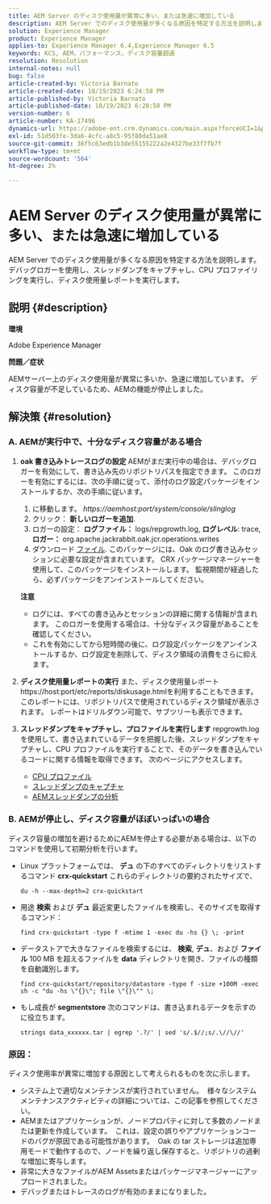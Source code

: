 ```yaml
---
title: AEM Server のディスク使用量が異常に多い、または急速に増加している
description: AEM Server でのディスク使用量が多くなる原因を特定する方法を説明します。
solution: Experience Manager
product: Experience Manager
applies-to: Experience Manager 6.4,Experience Manager 6.5
keywords: KCS, AEM，パフォーマンス，ディスク容量超過
resolution: Resolution
internal-notes: null
bug: false
article-created-by: Victoria Barnato
article-created-date: 10/19/2023 6:24:58 PM
article-published-by: Victoria Barnato
article-published-date: 10/19/2023 6:28:58 PM
version-number: 6
article-number: KA-17496
dynamics-url: https://adobe-ent.crm.dynamics.com/main.aspx?forceUCI=1&pagetype=entityrecord&etn=knowledgearticle&id=dd6b2ec9-ac6e-ee11-8df0-6045bd006793
exl-id: 51d503fe-3da6-4cfc-a8c5-95f80da51ae8
source-git-commit: 36f5c63edb1b3de55155222a2e4327be33f7fb7f
workflow-type: tm+mt
source-wordcount: '564'
ht-degree: 2%

---
```


# AEM Server のディスク使用量が異常に多い、または急速に増加している


AEM Server でのディスク使用量が多くなる原因を特定する方法を説明します。 デバッグロガーを使用し、スレッドダンプをキャプチャし、CPU プロファイリングを実行し、ディスク使用量レポートを実行します。

## 説明 {#description}


<b>環境</b>

Adobe Experience Manager

<b>問題／症状</b>

AEMサーバー上のディスク使用量が異常に多いか、急速に増加しています。 ディスク容量が不足しているため、AEMの機能が停止しました。




## 解決策 {#resolution}


### <b>A. AEMが実行中で、十分なディスク容量がある場合</b>

1. <b>oak 書き込みトレースログの設定</b>    AEMがまだ実行中の場合は、デバッグロガーを有効にして、書き込み先のリポジトリパスを指定できます。 このロガーを有効にするには、次の手順に従って、添付のログ設定パッケージをインストールするか、次の手順に従います。

   1. に移動します。 *https://aemhost:port/system/console/slinglog*
   2. クリック： <b>新しいロガーを追加</b>.
   3. ロガーの設定： <b>ログファイル：</b> logs/repgrowth.log, <b>ログレベル</b>: trace, <b>ロガー：</b> org.apache.jackrabbit.oak.jcr.operations.writes
   4. ダウンロード [ファイル](https://helpx.adobe.com/content/dam/help/en/experience-manager/kb/analyze-unusual-repository-growth/jcr:content/main-pars/download/log_repository_growth-1.zip).        このパッケージには、Oak のログ書き込みセッションに必要な設定が含まれています。 CRX パッケージマネージャーを使用して、このパッケージをインストールします。 監視期間が経過したら、必ずパッケージをアンインストールしてください。

   <b>注意</b>

   - ログには、すべての書き込みとセッションの詳細に関する情報が含まれます。 このロガーを使用する場合は、十分なディスク容量があることを確認してください。
   - これを有効にしてから短時間の後に、ログ設定パッケージをアンインストールするか、ログ設定を削除して、ディスク領域の消費をさらに抑えます。
2. <b>ディスク使用量レポートの実行</b>    また、ディスク使用量レポートhttps://host:port/etc/reports/diskusage.htmlを利用することもできます。 このレポートには、リポジトリパスで使用されているディスク領域が表示されます。 レポートはドリルダウン可能で、サブツリーも表示できます。
3. <b>スレッドダンプをキャプチャし、プロファイルを実行します</b>    repgrowth.log を使用して、書き込まれているデータを把握した後、スレッドダンプをキャプチャし、CPU プロファイルを実行することで、そのデータを書き込んでいるコードに関する情報を取得できます。 次のページにアクセスします。

   - [CPU プロファイル](https://experienceleague.adobe.com/docs/experience-cloud-kcs/kbarticles/KA-17499.html?lang=ja)
   - [スレッドダンプのキャプチャ](https://experienceleague.adobe.com/docs/experience-cloud-kcs/kbarticles/KA-17452.html?lang=ja)
   - [AEMスレッドダンプの分析](https://experienceleague.adobe.com/docs/experience-cloud-kcs/kbarticles/KA-16458.html?lang=en)


### <b>B. AEMが停止し、ディスク容量がほぼいっぱいの場合</b>

ディスク容量の増加を避けるためにAEMを停止する必要がある場合は、以下のコマンドを使用して初期分析を行います。

- Linux プラットフォームでは、 <b>デュ</b> の下のすべてのディレクトリをリストするコマンド <b>crx-quickstart</b> これらのディレクトリの要約されたサイズで、<br>

  ```
  du -h --max-depth=2 crx-quickstart
  ```


- 用途 <b>検索</b> および <b>デュ</b> 最近変更したファイルを検索し、そのサイズを取得するコマンド：<br>

  ```
  find crx-quickstart -type f -mtime 1 -exec du -hs {} \; -print
  ```


- データストアで大きなファイルを検索するには、 <b>検索</b>, <b>デュ</b>、および <b>ファイル</b> 100 MB を超えるファイルを <b>data</b> ディレクトリを開き、ファイルの種類を自動識別します。<br>

  ```
  find crx-quickstart/repository/datastore -type f -size +100M -exec sh -c "du -hs \"{}\"; file \"{}\"" \;
  ```


- もし成長が <b>segmentstore</b> 次のコマンドは、書き込まれるデータを示すのに役立ちます。<br>

  ```
  strings data_xxxxxx.tar | egrep '.?/' | sed 's/.$//;s/.\//\//'
  ```


### <b>原因</b>：

ディスク使用率が異常に増加する原因として考えられるものを次に示します。

- システム上で適切なメンテナンスが実行されていません。  様々なシステムメンテナンスアクティビティの詳細については、この記事を参照してください。
- AEMまたはアプリケーションが、ノードプロパティに対して多数のノードまたは更新を作成しています。  これは、設定の誤りやアプリケーションコードのバグが原因である可能性があります。  Oak の tar ストレージは追加専用モードで動作するので、ノードを繰り返し保存すると、リポジトリの過剰な増加に寄与します。
- 非常に大きなファイルがAEM Assetsまたはパッケージマネージャーにアップロードされました。
- デバッグまたはトレースのログが有効のままになりました。
